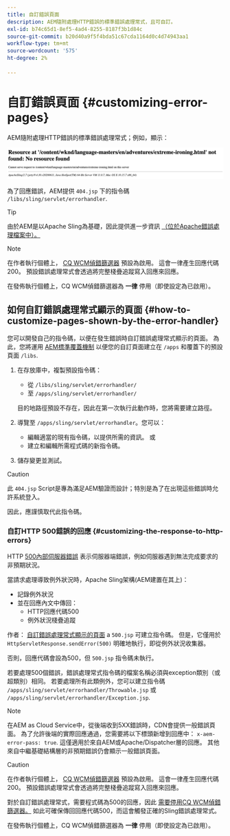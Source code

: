 ```yaml
---
title: 自訂錯誤頁面
description: AEM隨附處理HTTP錯誤的標準錯誤處理常式，且可自訂。
exl-id: b74c65d1-8ef5-4ad4-8255-8187f3b1d84c
source-git-commit: b20d40a9f5f4bda51c67cda1164d0c4d74943aa1
workflow-type: tm+mt
source-wordcount: '575'
ht-degree: 2%

---
```


# 自訂錯誤頁面 {#customizing-error-pages}

AEM隨附處理HTTP錯誤的標準錯誤處理常式；例如，顯示：

![標準錯誤訊息](assets/error-message-standard.png)

為了回應錯誤，AEM提供 `404.jsp` 下的指令碼 `/libs/sling/servlet/errorhandler`.

>[!TIP]
>
>由於AEM是以Apache Sling為基礎，因此提供進一步資訊 [（位於Apache錯誤處理檔案中）。](https://sling.apache.org/documentation/the-sling-engine/errorhandling.html)

>[!NOTE]
>
>在作者執行個體上， [CQ WCM偵錯篩選器](/help/implementing/deploying/configuring-osgi.md) 預設為啟用。 這會一律產生回應代碼200。 預設錯誤處理常式會透過將完整棧疊追蹤寫入回應來回應。
>
>在發佈執行個體上，CQ WCM偵錯篩選器為 **一律** 停用（即使設定為已啟用）。

## 如何自訂錯誤處理常式顯示的頁面 {#how-to-customize-pages-shown-by-the-error-handler}

您可以開發自己的指令碼，以便在發生錯誤時自訂錯誤處理常式顯示的頁面。 為此，您將運用 [AEM標準覆蓋機制](/help/implementing/developing/introduction/overlays.md) 以便您的自訂頁面建立在 `/apps` 和覆蓋下的預設頁面 `/libs`.

1. 在存放庫中，複製預設指令碼：

   * 從 `/libs/sling/servlet/errorhandler/`
   * 至 `/apps/sling/servlet/errorhandler/`

   目的地路徑預設不存在，因此在第一次執行此動作時，您將需要建立路徑。

1. 導覽至 `/apps/sling/servlet/errorhandler`。您可以：

   * 編輯適當的現有指令碼，以提供所需的資訊。 或
   * 建立和編輯所需程式碼的新指令碼。

1. 儲存變更並測試。

>[!CAUTION]
>
>此 `404.jsp` Script是專為滿足AEM驗證而設計；特別是為了在出現這些錯誤時允許系統登入。
>
>因此，應謹慎取代此指令碼。

### 自訂HTTP 500錯誤的回應 {#customizing-the-response-to-http-errors}

HTTP [500內部伺服器錯誤](https://www.w3.org/Protocols/rfc2616/rfc2616-sec10.html) 表示伺服器端錯誤，例如伺服器遇到無法完成要求的非預期狀況。

當請求處理導致例外狀況時，Apache Sling架構(AEM建置在其上)：

* 記錄例外狀況
* 並在回應內文中傳回：
   * HTTP回應代碼500
   * 例外狀況棧疊追蹤

作者： [自訂錯誤處理常式顯示的頁面](#how-to-customize-pages-shown-by-the-error-handler) a `500.jsp` 可建立指令碼。 但是，它僅用於 `HttpServletResponse.sendError(500)` 明確地執行，即從例外狀況收集器。

否則，回應代碼會設為500，但 `500.jsp` 指令碼未執行。

若要處理500個錯誤，錯誤處理常式指令碼的檔案名稱必須與exception類別（或超類別）相同。 若要處理所有此類例外，您可以建立指令碼 `/apps/sling/servlet/errorhandler/Throwable.jsp` 或 `/apps/sling/servlet/errorhandler/Exception.jsp`.

>[!NOTE]
>
>在AEM as Cloud Service中，從後端收到5XX錯誤時，CDN會提供一般錯誤頁面。 為了允許後端的實際回應通過，您需要將以下標頭新增到回應中： `x-aem-error-pass: true`.
>這僅適用於來自AEM或Apache/Dispatcher層的回應。 其他來自中繼基礎結構層的非預期錯誤仍會顯示一般錯誤頁面。

>[!CAUTION]
>
>在作者執行個體上， [CQ WCM偵錯篩選器](/help/implementing/deploying/configuring-osgi.md) 預設為啟用。 這會一律產生回應代碼200。 預設錯誤處理常式會透過將完整棧疊追蹤寫入回應來回應。
>
>對於自訂錯誤處理常式，需要程式碼為500的回應，因此 [需要停用CQ WCM偵錯篩選器。](/help/implementing/deploying/configuring-osgi.md) 如此可確保傳回回應代碼500，而這會觸發正確的Sling錯誤處理常式。
>
>在發佈執行個體上，CQ WCM偵錯篩選器為 **一律** 停用（即使設定為已啟用）。
